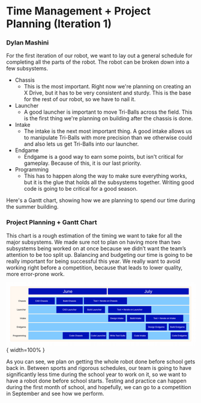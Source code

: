 # Time Management + Project Planning (Iteration 1)

### Dylan Mashini

For the first iteration of our robot, we want to lay out a general schedule for completing all the parts of the robot. The robot can be broken down into a few subsystems. 

- Chassis
	- This is the most important. Right now we're planning on creating an X Drive, but it has to be very consistent and sturdy. This is the base for the rest of our robot, so we have to nail it. 
- Launcher
	- A good launcher is important to move Tri-Balls across the field. This is the first thing we're planning on building after the chassis is done. 
- Intake
	- The intake is the next most important thing. A good intake allows us to manipulate Tri-Balls with more precision than we otherwise could and also lets us get Tri-Balls into our launcher. 
- Endgame
	- Endgame is a good way to earn some points, but isn't critical for gameplay. Because of this, it is our last priority. 
- Programming
	- This has to happen along the way to make sure everything works, but it is the glue that holds all the subsystems together. Writing good code is going to be critical for a good season. 

Here's a Gantt chart, showing how we are planning to spend our time during the summer building. 

### Project Planning + Gantt Chart

This chart is a rough estimation of the timing we want to take for all the major subsystems. We made sure not to plan on having more than two subsystems being worked on at once because we didn’t want the team’s attention to be too split up. Balancing and budgeting our time is going to be really important for being successful this year. We really want to avoid working right before a competition, because that leads to lower quality, more error-prone work. 

![](images/Gantt1.jpeg){ width=100% }

As you can see, we plan on getting the whole robot done before school gets back in. Between sports and rigorous schedules, our team is going to have significantly less time during the school year to work on it, so we want to have a robot done before school starts. Testing and practice can happen during the first month of school, and hopefully, we can go to a competition in September and see how we perform. 